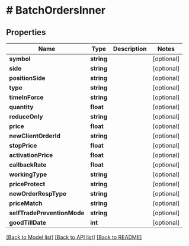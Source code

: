 # # BatchOrdersInner

## Properties

Name | Type | Description | Notes
------------ | ------------- | ------------- | -------------
**symbol** | **string** |  | [optional]
**side** | **string** |  | [optional]
**positionSide** | **string** |  | [optional]
**type** | **string** |  | [optional]
**timeInForce** | **string** |  | [optional]
**quantity** | **float** |  | [optional]
**reduceOnly** | **string** |  | [optional]
**price** | **float** |  | [optional]
**newClientOrderId** | **string** |  | [optional]
**stopPrice** | **float** |  | [optional]
**activationPrice** | **float** |  | [optional]
**callbackRate** | **float** |  | [optional]
**workingType** | **string** |  | [optional]
**priceProtect** | **string** |  | [optional]
**newOrderRespType** | **string** |  | [optional]
**priceMatch** | **string** |  | [optional]
**selfTradePreventionMode** | **string** |  | [optional]
**goodTillDate** | **int** |  | [optional]

[[Back to Model list]](../../README.md#models) [[Back to API list]](../../README.md#endpoints) [[Back to README]](../../README.md)
